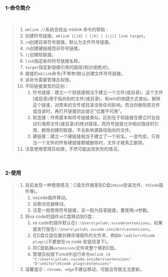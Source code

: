 ### 1-命令简介

&nbsp;

> 1. `mklink /?`系统会给出 mklink 命令的帮助：
> 2.  创建符号链接。`mklink [[/d] | [/h] | [/j]] link target`。
>    1. `/d`创建目录符号链接。默认为文件符号链接。
>    2. `/h`创建硬链接而非符号链接。
>    3. `/j`创建软联接。
>    4. `link`指定新的符号链接名称。
>    5. `target`指定新链接引用的路径(相对或绝对)。
> 3. 直接的`mklink`命令(不带参)默认创建文件符号链接。
> 4. 该命令需要管理员权限。
> 5. 不同链接类型的区别：
>    1.  符号链接：建立一个软链接相当于建立一个文件(或目录)，这个文件(或目录)用于指向别的文件(或目录)，和win的快捷方式类似。删除这个链接，对原来的文件或目录没有任何影响。而当你删除原文件或目录时，再打开链接则会提示"位置不可用"。
>    2. 软连接：作用基本和符号链接类似。区别在于软链接在建立时会自动引用原文件(或目录)的绝对路径，而符号链接允许相对路径的引用。删除创建的联接，不会影响源路径指向的文件。
>    3. 硬链接：建立一个硬链接相当于建立了一个别名，一变均变。只有当一个文件的所有硬链接都被删除时，文件才被真正删除。
> 6. 注意使用管理员权限，不然可能出现失败的情况。

&nbsp;

### 2-使用&nbsp;

> 1. 目前发现一种使用情况：C盘文件搬家到D盘(`Xmind`安装文件、`VSCode`插件等)。
>    1. vscode插件移动。
>    2. 谷歌浏览器移动。
>    3. 注意一般使用符号链接，且一般为目录链接，要使用`/d`参数。
> 2. 将vs code的插件从C盘移动到D盘：
>     1. vs code的插件默认在`C:\Users\yxlum\.vscode\extensions`，如果是发行版在`C:\Users\yxlum\.vscode-insiders\extensions`。
>     2. 在D盘合适位置创建存储插件的文件夹，例如`D:\editor\VScode plugs\`(不要放在vs code 安装目录下)。
>     3. 将C盘拓展`extensions`文件夹整个移到D盘。
>     4. 管理员权限下cmd中运行命令`mklink /d "C:\Users\yxlum\.vscode-insiders\extensions"  "D:\editor\VScode plugs\extensions"`  
> 3. 温馨提示：`chrome`、`edge`不建议移动，可能会导致无法更新。

